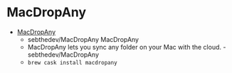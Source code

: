 # MacDropAny
- [MacDropAny](https://github.com/sebthedev/MacDropAny)
  -  sebthedev/MacDropAny MacDropAny
  - MacDropAny lets you sync any folder on your Mac with the cloud. - sebthedev/MacDropAny
  - `brew cask install macdropany`
